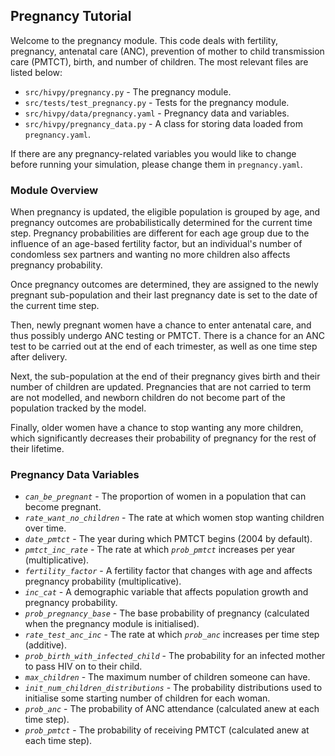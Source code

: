 ## Pregnancy Tutorial

Welcome to the pregnancy module. This code deals with fertility, pregnancy, antenatal care (ANC), prevention of mother to child transmission care (PMTCT), birth, and number of children. The most relevant files are listed below:

- `src/hivpy/pregnancy.py` - The pregnancy module.
- `src/tests/test_pregnancy.py` - Tests for the pregnancy module.
- `src/hivpy/data/pregnancy.yaml` - Pregnancy data and variables.
- `src/hivpy/pregnancy_data.py` - A class for storing data loaded from `pregnancy.yaml`.

If there are any pregnancy-related variables you would like to change before running your simulation, please change them in `pregnancy.yaml`.

### Module Overview

When pregnancy is updated, the eligible population is grouped by age, and pregnancy outcomes are probabilistically determined for the current time step. Pregnancy probabilities are different for each age group due to the influence of an age-based fertility factor, but an individual's number of condomless sex partners and wanting no more children also affects pregnancy probability.

Once pregnancy outcomes are determined, they are assigned to the newly pregnant sub-population and their last pregnancy date is set to the date of the current time step.

Then, newly pregnant women have a chance to enter antenatal care, and thus possibly undergo ANC testing or PMTCT. There is a chance for an ANC test to be carried out at the end of each trimester, as well as one time step after delivery.

Next, the sub-population at the end of their pregnancy gives birth and their number of children are updated. Pregnancies that are not carried to term are not modelled, and newborn children do not become part of the population tracked by the model.

Finally, older women have a chance to stop wanting any more children, which significantly decreases their probability of pregnancy for the rest of their lifetime.

### Pregnancy Data Variables

- *`can_be_pregnant`* - The proportion of women in a population that can become pregnant.
- *`rate_want_no_children`* - The rate at which women stop wanting children over time.
- *`date_pmtct`* - The year during which PMTCT begins (2004 by default).
- *`pmtct_inc_rate`* - The rate at which *`prob_pmtct`* increases per year (multiplicative).
- *`fertility_factor`* - A fertility factor that changes with age and affects pregnancy probability (multiplicative).
- *`inc_cat`* - A demographic variable that affects population growth and pregnancy probability.
- *`prob_pregnancy_base`* - The base probability of pregnancy (calculated when the pregnancy module is initialised).
- *`rate_test_anc_inc`* - The rate at which *`prob_anc`* increases per time step (additive).
- *`prob_birth_with_infected_child`* - The probability for an infected mother to pass HIV on to their child.
- *`max_children`* - The maximum number of children someone can have.
- *`init_num_children_distributions`* - The probability distributions used to initialise some starting number of children for each woman.
- *`prob_anc`* - The probability of ANC attendance (calculated anew at each time step).
- *`prob_pmtct`* - The probability of receiving PMTCT (calculated anew at each time step).
